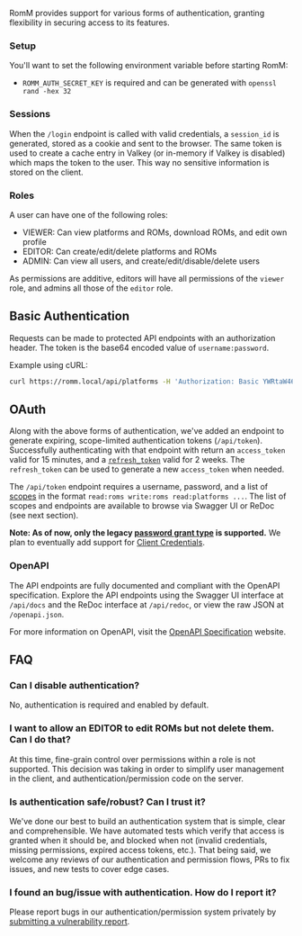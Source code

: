 <!-- trunk-ignore-all(markdownlint/MD041) -->

RomM provides support for various forms of authentication, granting flexibility in securing access to its features.

### Setup

You'll want to set the following environment variable before starting RomM:

- `ROMM_AUTH_SECRET_KEY` is required and can be generated with `openssl rand -hex 32`

### Sessions

When the `/login` endpoint is called with valid credentials, a `session_id` is generated, stored as a cookie and sent to the browser. The same token is used to create a cache entry in Valkey (or in-memory if Valkey is disabled) which maps the token to the user. This way no sensitive information is stored on the client.

### Roles

A user can have one of the following roles:

- VIEWER: Can view platforms and ROMs, download ROMs, and edit own profile
- EDITOR: Can create/edit/delete platforms and ROMs
- ADMIN: Can view all users, and create/edit/disable/delete users

As permissions are additive, editors will have all permissions of the `viewer` role, and admins all those of the `editor` role.

## Basic Authentication

Requests can be made to protected API endpoints with an authorization header. The token is the base64 encoded value of `username:password`.

Example using cURL:

```bash
curl https://romm.local/api/platforms -H 'Authorization: Basic YWRtaW46aHVudGVyMg=='
```

## OAuth

Along with the above forms of authentication, we've added an endpoint to generate expiring, scope-limited authentication tokens (`/api/token`). Successfully authenticating with that endpoint with return an `access_token` valid for 15 minutes, and a [`refresh_token`](https://oauth.net/2/grant-types/refresh-token/) valid for 2 weeks. The `refresh_token` can be used to generate a new `access_token` when needed.

The `/api/token` endpoint requires a username, password, and a list of [scopes](https://oauth.net/2/scope/) in the format `read:roms write:roms read:platforms ...`. The list of scopes and endpoints are available to browse via Swagger UI or ReDoc (see next section).

**Note: As of now, only the legacy [password grant type](https://oauth.net/2/grant-types/password/) is supported.** We plan to eventually add support for [Client Credentials](https://oauth.net/2/grant-types/client-credentials/).

### OpenAPI

The API endpoints are fully documented and compliant with the OpenAPI specification. Explore the API endpoints using the Swagger UI interface at `/api/docs` and the ReDoc interface at `/api/redoc`, or view the raw JSON at `/openapi.json`.

For more information on OpenAPI, visit the [OpenAPI Specification](https://www.openapis.org/) website.

## FAQ

### Can I disable authentication?

No, authentication is required and enabled by default.

### I want to allow an EDITOR to edit ROMs but not delete them. Can I do that?

At this time, fine-grain control over permissions within a role is not supported. This decision was taking in order to simplify user management in the client, and authentication/permission code on the server.

### Is authentication safe/robust? Can I trust it?

We've done our best to build an authentication system that is simple, clear and comprehensible. We have automated tests which verify that access is granted when it should be, and blocked when not (invalid credentials, missing permissions, expired access tokens, etc.). That being said, we welcome any reviews of our authentication and permission flows, PRs to fix issues, and new tests to cover edge cases.

### I found an bug/issue with authentication. How do I report it?

Please report bugs in our authentication/permission system privately by [submitting a vulnerability report](https://github.com/rommapp/romm/security/advisories/new).
